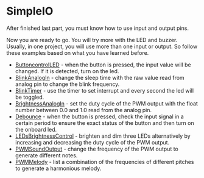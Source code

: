 # SimpleIO

After finished last part, you must know how to use input and output pins. 

Now you are ready to go. You will try more with the LED and buzzer. Usually, in one project, you will use more than one input or output. So follow these examples based on what you have learned before. 

* [ButtoncontrolLED](buttoncontrolled.md) - when the button is pressed, the input value will be changed. If it is detected, turn on the led.
* [BlinkAnalogIn](blinkanalogin.md) - change the sleep time with the raw value read from analog pin to change the blink frequency.
* [BlinkTimer](blinktimer.md) - use the timer to set interrupt and every second the led will be toggled.
* [BrightnessAnalogIn](brightnessanalogin.md) - set the duty cycle of the PWM output with the float number between 0.0 and 1.0 read from the analog pin.
* [Debounce](debounce.md) - when the button is pressed, check the input signal in a certain period to ensure the exact status of the button and then turn on the onboard led.
* [LEDsBrightnessControl](ledsbrightnesscontrol.md) - brighten and dim three LEDs alternatively by increasing and decreasing the duty cycle of the PWM output.
* [PWMSoundOutput](pwmsoundoutput.md) - change the frequency of the PWM output to generate different notes.
* [PWMMelody](pwmmelody.md) - list a combination of the frequencies of different pitches to generate a harmonious melody.

